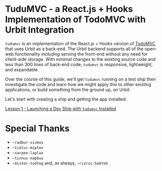 # TuduMVC - a React.js + Hooks Implementation of TodoMVC with Urbit Integration

`tudumvc` is an implementation of the React.js + Hooks version of [TodoMVC](https://jacob-ebey.js.org/hooks-todo/#/) that uses Urbit as a back-end.  The Urbit backend supports all of the open-web functionality _including_ serving the front-end without any need for client-side storage.  With minimal changes to the existing source code and less than 300 lines of back-end code, `tudumvc` is responsive, lightweight, and expandable.

Over the course of this guide, we'll get `tudumvc` running on a test ship then investigate the code and learn how we might apply this to other existing applications, or build something from the ground up, on Urbit.

Let's start with creating a ship and getting the app installed:

[Lesson 1 - Launching a Dev Ship with `tudumvc` Installed](./lesson1-launching-a-dev-ship-with-tudumvc-installed.md)


# Special Thanks
* `~radbur-sivmus`
* `~timluc-miptev`
* `~sarpen-laplux`
* `~tinnus-napbus`
* `~mister-todteg`
and, as always, `~risruc-habteb`